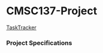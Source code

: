 # CMSC137-Project
[TaskTracker](https://docs.google.com/spreadsheets/d/1aKWxqGMbyEnyWf6LY2PL20jWq92p4WXMJ-gG6z7noeg/edit?usp=sharing)


### Project Specifications